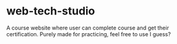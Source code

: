 # web-tech-studio
 A course website where user can complete course and get their certification. Purely made for practicing, feel free to use I guess?
